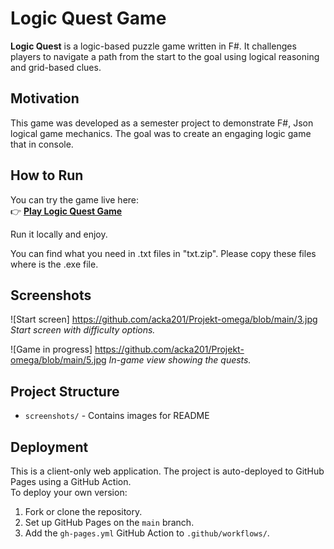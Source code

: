 # Logic Quest Game

**Logic Quest** is a logic-based puzzle game written in F#. It challenges players to navigate a path from the start to the goal using logical reasoning and grid-based clues.

## Motivation

This game was developed as a semester project to demonstrate F#, Json logical game mechanics. The goal was to create an engaging logic game that in console.

## How to Run

You can try the game live here:  
👉 [**Play Logic Quest Game**](https://your-github-username.github.io/logic-quest-game/)

Run it locally and enjoy.

You can find what you need in .txt files in "txt.zip". Please copy these files where is the .exe file.

## Screenshots

![Start screen] https://github.com/acka201/Projekt-omega/blob/main/3.jpg
*Start screen with difficulty options.*

![Game in progress] https://github.com/acka201/Projekt-omega/blob/main/5.jpg
*In-game view showing the quests.*

## Project Structure

- `screenshots/` - Contains images for README  

## Deployment

This is a client-only web application. The project is auto-deployed to GitHub Pages using a GitHub Action.  
To deploy your own version:

1. Fork or clone the repository.
2. Set up GitHub Pages on the `main` branch.
3. Add the `gh-pages.yml` GitHub Action to `.github/workflows/`.
